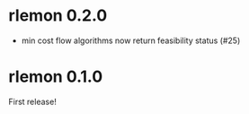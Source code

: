 # rlemon 0.2.0

- min cost flow algorithms now return feasibility status (#25)

# rlemon 0.1.0

First release!
